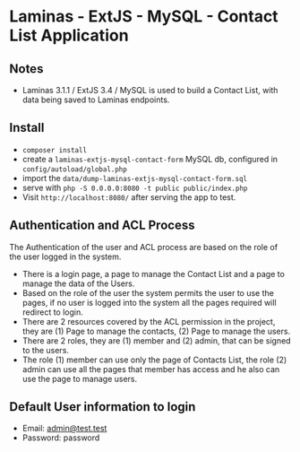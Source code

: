 # Laminas - ExtJS - MySQL - Contact List Application

## Notes
- Laminas 3.1.1 / ExtJS 3.4 / MySQL is used to build a Contact List, with data being saved to Laminas endpoints.
  

## Install
- `composer install`
- create a `laminas-extjs-mysql-contact-form` MySQL db, configured in `config/autoload/global.php`
- import the `data/dump-laminas-extjs-mysql-contact-form.sql`
- serve with `php -S 0.0.0.0:8080 -t public public/index.php`
- Visit `http://localhost:8080/` after serving the app to test.  
  

## Authentication and ACL Process
The Authentication of the user and ACL process are based on the role of the user logged in the system.
- There is a login page, a page to manage the Contact List and a page to manage the data of the Users.
- Based on the role of the user the system permits the user to use the pages, if no user is logged into the system all the pages required will redirect to login.
- There are 2 resources covered by the ACL permission in the project, they are (1) Page to manage the contacts, (2) Page to manage the users.
- There are 2 roles, they are (1) member and (2) admin, that can be signed to the users.
- The role (1) member can use only the page of Contacts List, the role (2) admin can use all the pages that member has access and he also can use the page to manage users.  


## Default User information to login
- Email: admin@test.test
- Password: password  
  
